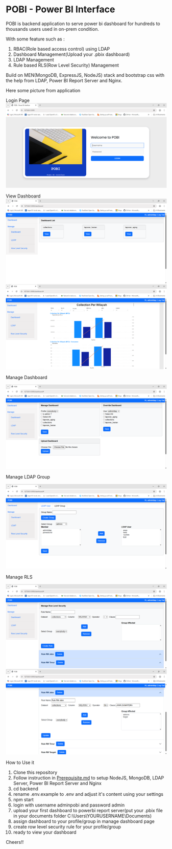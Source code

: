 # POBI - Power BI Interface

POBI is backend application to serve power bi dashboard for hundreds to thousands users used in on-prem condition.

With some feature such as :
1. RBAC(Role based access control) using LDAP
2. Dashboard Management(Upload your .pbix dashboard)
3. LDAP Management
4. Rule based RLS(Row Level Security) Management

Build on MEN(MongoDB, ExpressJS, NodeJS) stack and bootstrap css with the help from LDAP, Power BI Report Server and Nginx.

Here some picture from application

Login Page
![login_page](https://github.com/renosuprastiyo/pobi-powerbi-userinterface/blob/main/resources/login_page.png)

View Dashboard
![dashboard_page](https://github.com/renosuprastiyo/pobi-powerbi-userinterface/blob/main/resources/dashboard_page.png)
![view_dashboard](https://github.com/renosuprastiyo/pobi-powerbi-userinterface/blob/main/resources/view_dashboard.png)

Manage Dashboard

![manage_dashboard](https://github.com/renosuprastiyo/pobi-powerbi-userinterface/blob/main/resources/manage_dashboard.png)

Manage LDAP Group

![manage_ldap_group](https://github.com/renosuprastiyo/pobi-powerbi-userinterface/blob/main/resources/manage_ldap_group.png)

Manage RLS

![manage_rls](https://github.com/renosuprastiyo/pobi-powerbi-userinterface/blob/main/resources/manage_rls.png)
![manage_rls_view](https://github.com/renosuprastiyo/pobi-powerbi-userinterface/blob/main/resources/manage_rls_view.png)

How to Use it

1. Clone this repository
2. Follow instruction in [Prerequisite.md](https://github.com/renosuprastiyo/pobi-powerbi-userinterface/blob/main/Prerequisite.md) to setup NodeJS, MongoDB, LDAP Server, Power BI Report Server and Nginx
3. cd backend
4. rename .env.example to .env and adjust it's content using your settings
5. npm start
6. login with username adminpobi and password admin
7. upload your first dashboard to powerbi report server(put your .pbix file in your documents folder C:\Users\YOURUSERNAME\Documents)
8. assign dashboard to your profile/group in manage dashboard page
9. create row level security rule for your profile/group
10. ready to view your dashboard

Cheers!!
